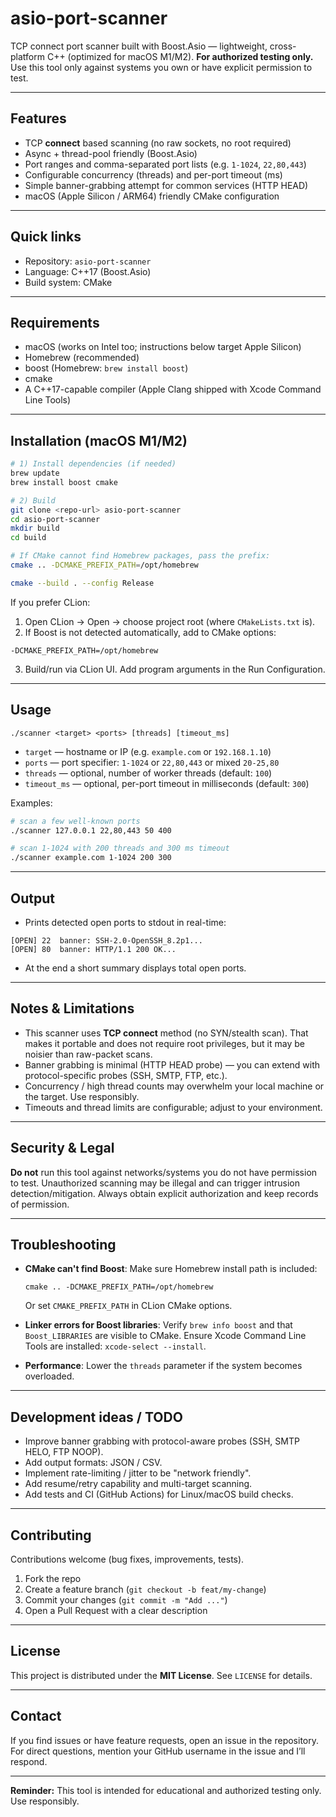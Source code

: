 # asio-port-scanner

TCP connect port scanner built with Boost.Asio — lightweight, cross-platform C++ (optimized for macOS M1/M2).
**For authorized testing only.** Use this tool only against systems you own or have explicit permission to test.

---

## Features

* TCP **connect** based scanning (no raw sockets, no root required)
* Async + thread-pool friendly (Boost.Asio)
* Port ranges and comma-separated port lists (e.g. `1-1024`, `22,80,443`)
* Configurable concurrency (threads) and per-port timeout (ms)
* Simple banner-grabbing attempt for common services (HTTP HEAD)
* macOS (Apple Silicon / ARM64) friendly CMake configuration

---

## Quick links

* Repository: `asio-port-scanner`
* Language: C++17 (Boost.Asio)
* Build system: CMake

---

## Requirements

* macOS (works on Intel too; instructions below target Apple Silicon)
* Homebrew (recommended)
* boost (Homebrew: `brew install boost`)
* cmake
* A C++17-capable compiler (Apple Clang shipped with Xcode Command Line Tools)

---

## Installation (macOS M1/M2)

```bash
# 1) Install dependencies (if needed)
brew update
brew install boost cmake

# 2) Build
git clone <repo-url> asio-port-scanner
cd asio-port-scanner
mkdir build
cd build

# If CMake cannot find Homebrew packages, pass the prefix:
cmake .. -DCMAKE_PREFIX_PATH=/opt/homebrew

cmake --build . --config Release
```

If you prefer CLion:

1. Open CLion → Open → choose project root (where `CMakeLists.txt` is).
2. If Boost is not detected automatically, add to CMake options:

```
-DCMAKE_PREFIX_PATH=/opt/homebrew
```

3. Build/run via CLion UI. Add program arguments in the Run Configuration.

---

## Usage

```
./scanner <target> <ports> [threads] [timeout_ms]
```

* `target` — hostname or IP (e.g. `example.com` or `192.168.1.10`)
* `ports` — port specifier: `1-1024` or `22,80,443` or mixed `20-25,80`
* `threads` — optional, number of worker threads (default: `100`)
* `timeout_ms` — optional, per-port timeout in milliseconds (default: `300`)

Examples:

```bash
# scan a few well-known ports
./scanner 127.0.0.1 22,80,443 50 400

# scan 1-1024 with 200 threads and 300 ms timeout
./scanner example.com 1-1024 200 300
```

---

## Output

* Prints detected open ports to stdout in real-time:

```
[OPEN] 22  banner: SSH-2.0-OpenSSH_8.2p1...
[OPEN] 80  banner: HTTP/1.1 200 OK...
```

* At the end a short summary displays total open ports.

---

## Notes & Limitations

* This scanner uses **TCP connect** method (no SYN/stealth scan). That makes it portable and does not require root privileges, but it may be noisier than raw-packet scans.
* Banner grabbing is minimal (HTTP HEAD probe) — you can extend with protocol-specific probes (SSH, SMTP, FTP, etc.).
* Concurrency / high thread counts may overwhelm your local machine or the target. Use responsibly.
* Timeouts and thread limits are configurable; adjust to your environment.

---

## Security & Legal

**Do not** run this tool against networks/systems you do not have permission to test. Unauthorized scanning may be illegal and can trigger intrusion detection/mitigation. Always obtain explicit authorization and keep records of permission.

---

## Troubleshooting

* **CMake can't find Boost**: Make sure Homebrew install path is included:

  ```
  cmake .. -DCMAKE_PREFIX_PATH=/opt/homebrew
  ```

  Or set `CMAKE_PREFIX_PATH` in CLion CMake options.
* **Linker errors for Boost libraries**: Verify `brew info boost` and that `Boost_LIBRARIES` are visible to CMake. Ensure Xcode Command Line Tools are installed: `xcode-select --install`.
* **Performance**: Lower the `threads` parameter if the system becomes overloaded.

---

## Development ideas / TODO

* Improve banner grabbing with protocol-aware probes (SSH, SMTP HELO, FTP NOOP).
* Add output formats: JSON / CSV.
* Implement rate-limiting / jitter to be "network friendly".
* Add resume/retry capability and multi-target scanning.
* Add tests and CI (GitHub Actions) for Linux/macOS build checks.

---

## Contributing

Contributions welcome (bug fixes, improvements, tests).

1. Fork the repo
2. Create a feature branch (`git checkout -b feat/my-change`)
3. Commit your changes (`git commit -m "Add ..."`)
4. Open a Pull Request with a clear description

---

## License

This project is distributed under the **MIT License**. See `LICENSE` for details.

---

## Contact

If you find issues or have feature requests, open an issue in the repository. For direct questions, mention your GitHub username in the issue and I’ll respond.

---

**Reminder:** This tool is intended for educational and authorized testing only. Use responsibly.
